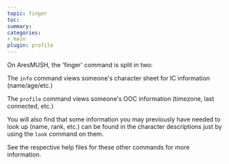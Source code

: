 ```yaml
---
topic: finger
toc: 
summary: 
categories:
- main
plugin: profile
---
```

On AresMUSH, the 'finger' command is split in two:

The `info` command views someone's character sheet for IC information (name/age/etc.)

The `profile` command views someone's OOC information (timezone, last connected, etc.)

You will also find that some information you may previously have needed to look up (name, rank, etc.) can be found in the character descriptions just by using the `look` command on them.

See the respective help files for these other commands for more information.
